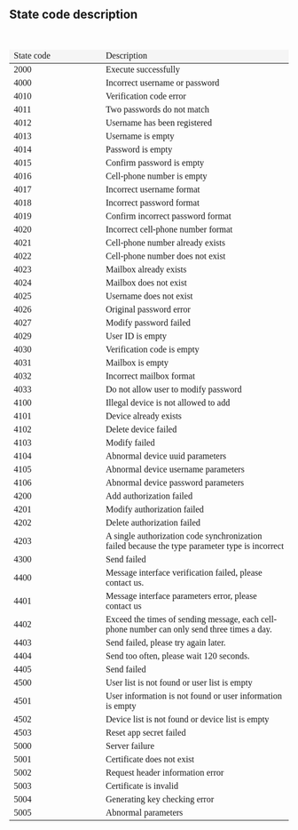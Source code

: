 ## State code description ##

<br/>
<style>
	table{
		width:100%;
		font-family:"楷体";
		border-collapse:collapse;
	}
	table tr:hover{
	    background-color:#f5f5f5;
	}
</style>
<table>
<thead>
<tr style="background-color:#f5f5f5;"><td style="width:150px;">State code</td><td>Description</td></tr>
</thead>
<tbody>
<tr><td>2000</td><td>Execute successfully</td></tr>
<tr><td>4000</td><td>Incorrect username or password</td></tr>
<tr><td>4010</td><td>Verification code error</td></tr>
<tr><td>4011</td><td>Two passwords do not match</td></tr>
<tr><td>4012</td><td>Username has been registered</td></tr>
<tr><td>4013</td><td>Username is empty</td></tr>
<tr><td>4014</td><td>Password is empty</td></tr>
<tr><td>4015</td><td>Confirm password is empty</td></tr>
<tr><td>4016</td><td>Cell-phone number is empty</td></tr>
<tr><td>4017</td><td>Incorrect username format</td></tr>
<tr><td>4018</td><td>Incorrect password format</td></tr>
<tr><td>4019</td><td>Confirm incorrect password format</td></tr>
<tr><td>4020</td><td>	
Incorrect cell-phone number format</td></tr>
<tr><td>4021</td><td>Cell-phone number already exists</td></tr>
<tr><td>4022</td><td>Cell-phone number does not exist</td></tr>
<tr><td>4023</td><td>	
Mailbox already exists</td></tr>
<tr><td>4024</td><td>Mailbox does not exist</td></tr>
<tr><td>4025</td><td>	
Username does not exist</td></tr>
<tr><td>4026</td><td>	
Original password error</td></tr>
<tr><td>4027</td><td>Modify password failed</td></tr>
<tr><td>4029</td><td>	
User ID is empty</td></tr>
<tr><td>4030</td><td>	
Verification code is empty</td></tr>
<tr><td>4031</td><td>	
Mailbox is empty</td></tr>
<tr><td>4032</td><td>	
Incorrect mailbox format</td></tr>
<tr><td>4033</td><td>Do not allow user to modify password</td></tr>
<tr><td>4100</td><td>	
Illegal device is not allowed to add</td></tr>
<tr><td>4101</td><td>	
Device already exists</td></tr>
<tr><td>4102</td><td>Delete device failed</td></tr>
<tr><td>4103</td><td>	
Modify failed</td></tr>
<tr><td>4104</td><td>	
Abnormal device uuid parameters</td></tr>
<tr><td>4105</td><td>	
Abnormal device username parameters</td></tr>
<tr><td>4106</td><td>	
Abnormal device password parameters</td></tr>
<tr><td>4200</td><td>	
Add authorization failed</td></tr>
<tr><td>4201</td><td>	
Modify authorization failed</td></tr>
<tr><td>4202</td><td>	
Delete authorization failed</td></tr>
<tr><td>4203</td><td>A single authorization code synchronization failed because the type parameter type is incorrect</td></tr>
<tr><td>4300</td><td>	
Send failed</td></tr>
<tr><td>4400</td><td>Message interface verification failed, please contact us.</td></tr>
<tr><td>4401</td><td>Message interface parameters error, please contact us</td></tr>
<tr><td>4402</td><td>Exceed the times of sending message, each cell-phone number can only send three times a day.</td></tr>
<tr><td>4403</td><td>Send failed, please try again later.</td></tr>
<tr><td>4404</td><td>Send too often, please wait 120 seconds.</td></tr>
<tr><td>4405</td><td>Send failed</td></tr>
<tr><td>4500</td><td>	
User list is not found or user list is empty</td></tr>
<tr><td>4501</td><td>	
User information is not found or user information is empty</td></tr>
<tr><td>4502</td><td>	
Device list is not found or device list is empty</td></tr>
<tr><td>4503</td><td>	
Reset app secret failed</td></tr>
<tr><td>5000</td><td>	
Server failure</td></tr>
<tr><td>5001</td><td>	
Certificate does not exist</td></tr>
<tr><td>5002</td><td>	
Request header information error</td></tr>
<tr><td>5003</td><td>Certificate is invalid</td></tr>
<tr><td>5004</td><td>Generating key checking error</td></tr>
<tr><td>5005</td><td>Abnormal parameters</td></tr>
</tbody>
</table>